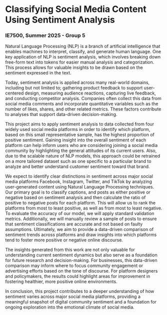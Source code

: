 # Classifying Social Media Content Using Sentiment Analysis  
### IE7500, Summer 2025 - Group 5

Natural Language Processing (NLP) is a branch of artificial intelligence that enables machines to interpret, classify, and generate human language. One key application of NLP is sentiment analysis, which involves breaking down free-form text into tokens for easier manual analysis and categorization. This process allows for valuable insights to be drawn based on the sentiment expressed in the text.  
  

Today, sentiment analysis is applied across many real-world domains, including but not limited to; gathering product feedback to support user-centered design, measuring audience reactions, capturing live feedback, and conducting competitor analysis. Companies often collect this data from social media comments and incorporate quantitative variables such as the number of likes, shares, and other related metrics. These factors contribute to analyses that support data-driven decision-making.  

  

This project aims to apply sentiment analysis to data collected from four widely used social media platforms in order to identify which platform, based on this small representative sample, has the highest proportion of positive sentiment. Gaining insight into the overall sentiment of each platform can help inform users who are considering joining a social media community by highlighting the general attitudes of its current users. Also, due to the scalable nature of NLP models, this approach could be retrained on a more tailored dataset such as one specific to a particular brand to analyze and better understand customer sentiment toward that brand.  

We expect to identify clear distinctions in sentiment across major social media platforms Facebook, Instagram, Twitter, and TikTok by analyzing user-generated content using Natural Language Processing techniques. Our primary goal is to classify captions, and posts as either positive or negative based on sentiment analysis and then calculate the ratio of positive to negative posts for each platform. This will allow us to rank the platforms from most to least positive, as well as from most to least negative. To evaluate the accuracy of our model, we will apply standard validation metrics. Additionally, we will manually review a sample of posts to ensure that sentiment classifications are accurate and not based on faulty assumptions. Ultimately, we aim to provide a data-driven comparison of sentiment trends across platforms and draw insights into which platforms tend to foster more positive or negative online discourse.  

The insights generated from this work are not only valuable for understanding current sentiment dynamics but also serve as a foundation for future research and decision-making. For businesses, this data-driven comparison may inform where to focus community engagement or advertising efforts based on the tone of discourse. For platform designers and policymakers, the results could highlight areas for improvement in fostering healthier, more positive online environments.  

In conclusion, this project contributes to a deeper understanding of how sentiment varies across major social media platforms, providing a meaningful snapshot of digital community sentiment and a foundation for ongoing exploration into the emotional climate of social media.  
